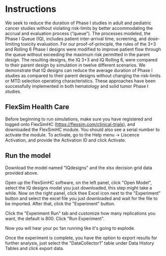 # Instructions

We seek to reduce the duration of Phase I studies in adult and pediatric cancer studies without violating risk-limits by better accommodating the accrual and evaluation process (“queue”). The processes modeled, the Phase I Queue (IQ), includes patient inter-arrival time, screening, and dose-limiting toxicity evaluation. For our proof-of-principle, the rules of the 3+3 and Rolling 6 Phase I designs were modified to improve patient flow through the queue without exceeding the maximum risk permitted in the parent design. The resulting designs, the IQ 3+3 and IQ Rolling 6, were compared to their parent design by simulation in twelve different scenarios. We demonstrate that IQ designs can reduce the average duration of Phase I studies as compared to their parent designs without changing the risk-limits or MTD selection operating characteristics.  These approaches have been successfully implemented in both hematology and solid tumor Phase I studies.  

## FlexSim Health Care

Before beginning to run simulations, make sure you have registered and logged onto FlexSimHC (https://flexsim.com/clinical-trials), and downloaded the FlexSimHC module. You should also see a serial number to activate the module. To activate, go to the Help menu -> Liscence Activation, and provide the Activation ID and click Activate. 

## Run the model

Download the model named "IQdesigns" and the xlsx decision grid data provided above. 

Open up the FlexSimHC software, on the left panel, click "Open Model", select the IQ designs model you just downloaded, this step might take a while. Now on the right panel, click thee Excel icon next to the "Experiment" button and select the excel file you just downloaded and wait for the file to be imported. After that, click the "Experiment" button. 

Click the "Experiment Run" tab and customize how many replications you want, the default is 800. Click "Run Experiment". 

Now you will hear your pc fan running like it's going to explode. 

Once the experiment is complete, you have the option to export results for further analysis, just select the "DataCollector1" table under Data History Tables and click export data. 










